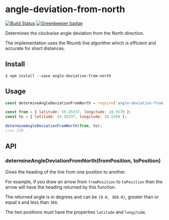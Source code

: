 # angle-deviation-from-north

[![Build Status](https://travis-ci.org/dbrockman/angle-deviation-from-north.svg?branch=master)](https://travis-ci.org/dbrockman/angle-deviation-from-north)
[![Greenkeeper badge](https://badges.greenkeeper.io/dbrockman/angle-deviation-from-north.svg)](https://greenkeeper.io/)

Determines the clockwise angle deviation from the North direction.

The implementation uses the Rhumb line algorithm which is efficient and accurate for short distances.


## Install

```
$ npm install --save angle-deviation-from-north
```


## Usage

```js
const determineAngleDeviationFromNorth = require('angle-deviation-from-north');

const from = { latitude: 59.45337, longitude: 18.5579 };
const to = { latitude: 59.45337, longitude: 18.5569 };

determineAngleDeviationFromNorth(from, to);
//=> 270
```


## API

### determineAngleDeviationFromNorth(fromPosition, toPosition)

Gives the heading of the line from one position to another.

For example, if you draw an arrow from `fromPosition` to `toPosition` then the arrow will have the heading returned by this function.

The returned angle is in degrees and can be `[0.0, 360.0)`, greater than or equal `0` and less than `360`.

The two positions must have the properties `latitude` and `longitude`.
